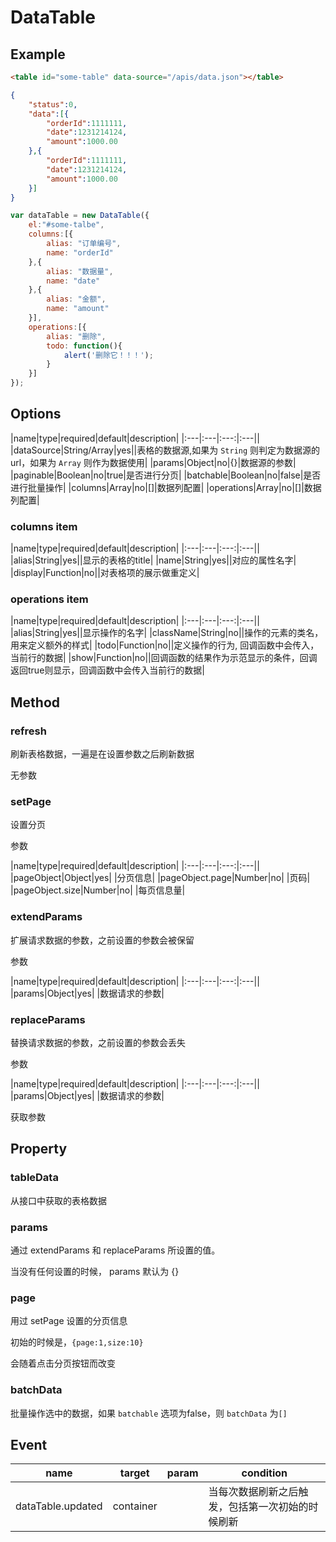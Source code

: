 # DataTable

## Example

```html
<table id="some-table" data-source="/apis/data.json"></table>
```

```json
{
    "status":0,
    "data":[{
        "orderId":1111111,
        "date":1231214124,
        "amount":1000.00
    },{
        "orderId":1111111,
        "date":1231214124,
        "amount":1000.00
    }]
}
```

```javascript
var dataTable = new DataTable({
    el:"#some-talbe",
    columns:[{
        alias: "订单编号",
        name: "orderId"
    },{
        alias: "数据量",
        name: "date"
    },{
        alias: "金额",
        name: "amount"
    }],
    operations:[{
        alias: "删除",
        todo: function(){
            alert('删除它！！！');
        }
    }]
});
```

## Options

|name|type|required|default|description|
|:---|:---|:---:|:---||
|dataSource|String/Array|yes||表格的数据源,如果为 ``String`` 则判定为数据源的url，如果为 ``Array`` 则作为数据使用|
|params|Object|no|{}|数据源的参数|
|paginable|Boolean|no|true|是否进行分页|
|batchable|Boolean|no|false|是否进行批量操作|
|columns|Array|no|[]|数据列配置|
|operations|Array|no|[]|数据列配置|

### columns item

|name|type|required|default|description|
|:---|:---|:---:|:---||
|alias|String|yes||显示的表格的title|
|name|String|yes||对应的属性名字|
|display|Function|no||对表格项的展示做重定义|

### operations item

|name|type|required|default|description|
|:---|:---|:---:|:---||
|alias|String|yes||显示操作的名字|
|className|String|no||操作的元素的类名，用来定义额外的样式|
|todo|Function|no||定义操作的行为, 回调函数中会传入，当前行的数据|
|show|Function|no||回调函数的结果作为示范显示的条件，回调返回true则显示，回调函数中会传入当前行的数据|


## Method

### refresh

刷新表格数据，一遍是在设置参数之后刷新数据

无参数

### setPage

设置分页

参数

|name|type|required|default|description|
|:---|:---|:---:|:---||
|pageObject|Object|yes| |分页信息|
|pageObject.page|Number|no| |页码|
|pageObject.size|Number|no| |每页信息量|

### extendParams

扩展请求数据的参数，之前设置的参数会被保留

参数

|name|type|required|default|description|
|:---|:---|:---:|:---||
|params|Object|yes| |数据请求的参数|

### replaceParams

替换请求数据的参数，之前设置的参数会丢失

参数

|name|type|required|default|description|
|:---|:---|:---:|:---||
|params|Object|yes| |数据请求的参数|

获取参数

## Property

### tableData

从接口中获取的表格数据

### params

通过 extendParams 和 replaceParams 所设置的值。

当没有任何设置的时候， params 默认为 {}

### page

用过 setPage 设置的分页信息

初始的时候是，``{page:1,size:10}``

会随着点击分页按钮而改变

### batchData

批量操作选中的数据，如果 ``batchable`` 选项为false，则 ``batchData`` 为``[]``

## Event

|name|target|param|condition|
|---|---|---|---|
|dataTable.updated|container||当每次数据刷新之后触发，包括第一次初始的时候刷新|
